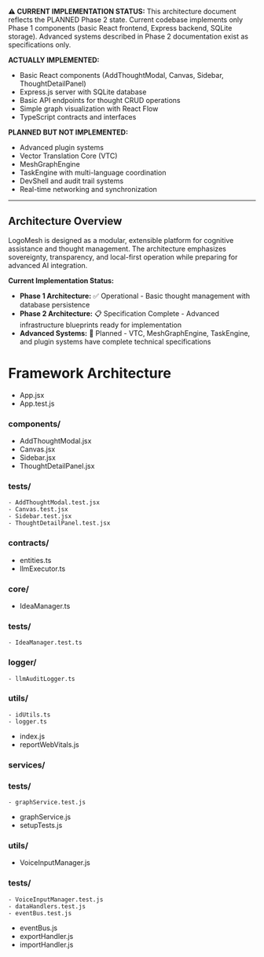 **⚠️ CURRENT IMPLEMENTATION STATUS:**
This architecture document reflects the PLANNED Phase 2 state. Current codebase implements only Phase 1 components (basic React frontend, Express backend, SQLite storage). Advanced systems described in Phase 2 documentation exist as specifications only.

**ACTUALLY IMPLEMENTED:**
- Basic React components (AddThoughtModal, Canvas, Sidebar, ThoughtDetailPanel)
- Express.js server with SQLite database
- Basic API endpoints for thought CRUD operations
- Simple graph visualization with React Flow
- TypeScript contracts and interfaces

**PLANNED BUT NOT IMPLEMENTED:**
- Advanced plugin systems
- Vector Translation Core (VTC)
- MeshGraphEngine
- TaskEngine with multi-language coordination
- DevShell and audit trail systems
- Real-time networking and synchronization

---


## Architecture Overview

LogoMesh is designed as a modular, extensible platform for cognitive assistance and thought management. The architecture emphasizes sovereignty, transparency, and local-first operation while preparing for advanced AI integration.

**Current Implementation Status:**
- **Phase 1 Architecture:** ✅ Operational - Basic thought management with database persistence
- **Phase 2 Architecture:** 📋 Specification Complete - Advanced infrastructure blueprints ready for implementation
- **Advanced Systems:** 🔄 Planned - VTC, MeshGraphEngine, TaskEngine, and plugin systems have complete technical specifications

# Framework Architecture

- App.jsx
- App.test.js
### components/
  - AddThoughtModal.jsx
  - Canvas.jsx
  - Sidebar.jsx
  - ThoughtDetailPanel.jsx
  ### __tests__/
    - AddThoughtModal.test.jsx
    - Canvas.test.jsx
    - Sidebar.test.jsx
    - ThoughtDetailPanel.test.jsx
### contracts/
  - entities.ts
  - llmExecutor.ts
### core/
  - IdeaManager.ts
  ### __tests__/
    - IdeaManager.test.ts
  ### logger/
    - llmAuditLogger.ts
  ### utils/
    - idUtils.ts
    - logger.ts
- index.js
- reportWebVitals.js
### services/
  ### __tests__/
    - graphService.test.js
  - graphService.js
- setupTests.js
### utils/
  - VoiceInputManager.js
  ### __tests__/
    - VoiceInputManager.test.js
    - dataHandlers.test.js
    - eventBus.test.js
  - eventBus.js
  - exportHandler.js
  - importHandler.js